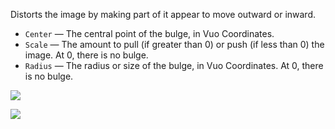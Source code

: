 Distorts the image by making part of it appear to move outward or inward.

   - `Center` — The central point of the bulge, in Vuo Coordinates.
   - `Scale` — The amount to pull (if greater than 0) or push (if less than 0) the image. At 0, there is no bulge.
   - `Radius` — The radius or size of the bulge, in Vuo Coordinates. At 0, there is no bulge.

![](mountains.png)

![](bulge.png)
